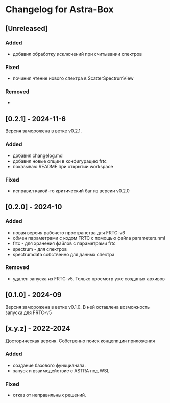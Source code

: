 # Changelog for Astra-Box

## [Unreleased]

### Added

- добавил обработку исключений при считывании спектров

### Fixed

- починил чтение нового спектра в ScatterSpectrumView

### Removed

- 

## [0.2.1] - 2024-11-6
Версия заморожена в ветке v0.2.1.

### Added
- добавил changelog.md
- добавил новые опции в конфигурацию frtc
- показываю README при открытии workspace

### Fixed
- исправил какой-то критический баг из версии v0.2.0

## [0.2.0] - 2024-10

### Added
- новая версия рабочего пространства для FRTC-v6
- обмен параметрами с кодом FRTC с помощью файла parameters.nml
- frtc - для хранения файлов с параметрами frtc
- spectrum - для спектров
- spectrumdata собственно для данных спектра

### Removed
- удален запуска из FRTC-v5. Только просмотр уже созданых архивов

## [0.1.0] - 2024-09

Версия заморожена в ветке v0.1.0.
В ней оставлена возможность запуска для FRTC-v5


## [x.y.z] - 2022-2024

Досторическая версия. Собственно поиск концеппции приложения

### Added

- создание базового функцианала.
- запуск и взаимодействие с ASTRA под WSL

### Fixed

- отказ от неправильных решений.
